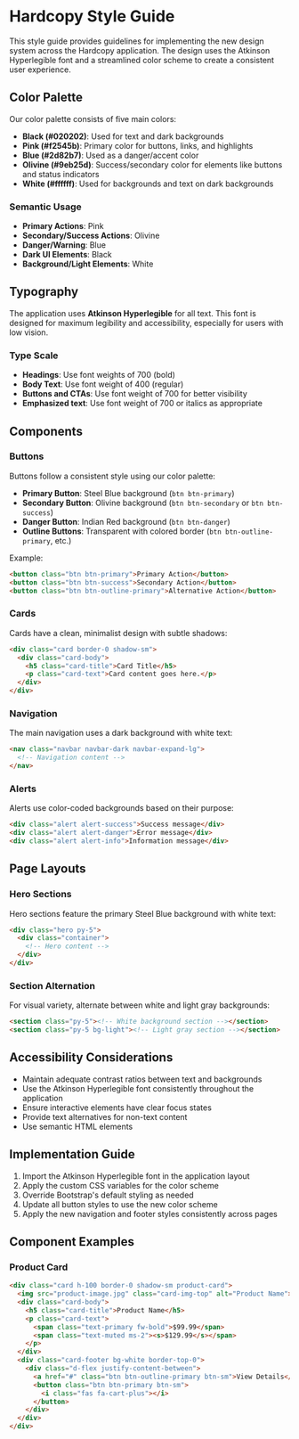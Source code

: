 # Hardcopy Style Guide

This style guide provides guidelines for implementing the new design system across the Hardcopy application. The design uses the Atkinson Hyperlegible font and a streamlined color scheme to create a consistent user experience.

## Color Palette

Our color palette consists of five main colors:

- **Black (#020202)**: Used for text and dark backgrounds
- **Pink (#f2545b)**: Primary color for buttons, links, and highlights
- **Blue (#2d82b7)**: Used as a danger/accent color
- **Olivine (#9eb25d)**: Success/secondary color for elements like buttons and status indicators
- **White (#ffffff)**: Used for backgrounds and text on dark backgrounds

### Semantic Usage

- **Primary Actions**: Pink
- **Secondary/Success Actions**: Olivine  
- **Danger/Warning**: Blue
- **Dark UI Elements**: Black
- **Background/Light Elements**: White

## Typography

The application uses **Atkinson Hyperlegible** for all text. This font is designed for maximum legibility and accessibility, especially for users with low vision.

### Type Scale

- **Headings**: Use font weights of 700 (bold)
- **Body Text**: Use font weight of 400 (regular)
- **Buttons and CTAs**: Use font weight of 700 for better visibility
- **Emphasized text**: Use font weight of 700 or italics as appropriate

## Components

### Buttons

Buttons follow a consistent style using our color palette:

- **Primary Button**: Steel Blue background (`btn btn-primary`)
- **Secondary Button**: Olivine background (`btn btn-secondary` or `btn btn-success`)
- **Danger Button**: Indian Red background (`btn btn-danger`)
- **Outline Buttons**: Transparent with colored border (`btn btn-outline-primary`, etc.)

Example:
```html
<button class="btn btn-primary">Primary Action</button>
<button class="btn btn-success">Secondary Action</button>
<button class="btn btn-outline-primary">Alternative Action</button>
```

### Cards

Cards have a clean, minimalist design with subtle shadows:

```html
<div class="card border-0 shadow-sm">
  <div class="card-body">
    <h5 class="card-title">Card Title</h5>
    <p class="card-text">Card content goes here.</p>
  </div>
</div>
```

### Navigation

The main navigation uses a dark background with white text:

```html
<nav class="navbar navbar-dark navbar-expand-lg">
  <!-- Navigation content -->
</nav>
```

### Alerts

Alerts use color-coded backgrounds based on their purpose:

```html
<div class="alert alert-success">Success message</div>
<div class="alert alert-danger">Error message</div>
<div class="alert alert-info">Information message</div>
```

## Page Layouts

### Hero Sections

Hero sections feature the primary Steel Blue background with white text:

```html
<div class="hero py-5">
  <div class="container">
    <!-- Hero content -->
  </div>
</div>
```

### Section Alternation

For visual variety, alternate between white and light gray backgrounds:

```html
<section class="py-5"><!-- White background section --></section>
<section class="py-5 bg-light"><!-- Light gray section --></section>
```

## Accessibility Considerations

- Maintain adequate contrast ratios between text and backgrounds
- Use the Atkinson Hyperlegible font consistently throughout the application
- Ensure interactive elements have clear focus states
- Provide text alternatives for non-text content
- Use semantic HTML elements

## Implementation Guide

1. Import the Atkinson Hyperlegible font in the application layout
2. Apply the custom CSS variables for the color scheme
3. Override Bootstrap's default styling as needed
4. Update all button styles to use the new color scheme
5. Apply the new navigation and footer styles consistently across pages

## Component Examples

### Product Card

```html
<div class="card h-100 border-0 shadow-sm product-card">
  <img src="product-image.jpg" class="card-img-top" alt="Product Name">
  <div class="card-body">
    <h5 class="card-title">Product Name</h5>
    <p class="card-text">
      <span class="text-primary fw-bold">$99.99</span>
      <span class="text-muted ms-2"><s>$129.99</s></span>
    </p>
  </div>
  <div class="card-footer bg-white border-top-0">
    <div class="d-flex justify-content-between">
      <a href="#" class="btn btn-outline-primary btn-sm">View Details</a>
      <button class="btn btn-primary btn-sm">
        <i class="fas fa-cart-plus"></i>
      </button>
    </div>
  </div>
</div>
```